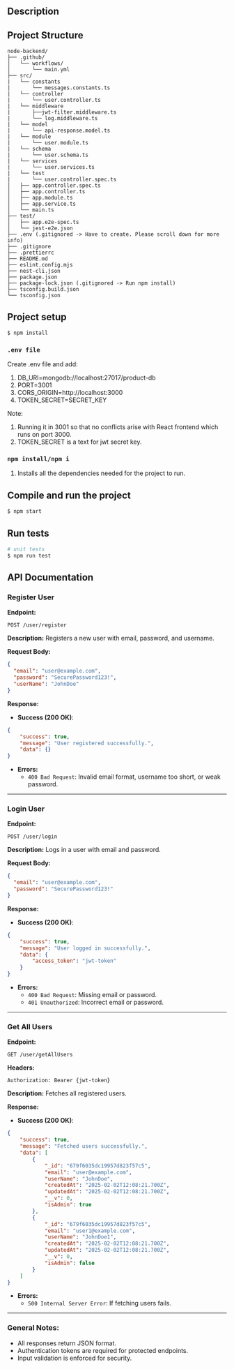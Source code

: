 ## Description

## Project Structure
```
node-backend/
├── .github/
│   └── workflows/
│       └── main.yml
├── src/
|   └── constants
|       └── messages.constants.ts
|   └── controller
|       └── user.controller.ts
|   └── middleware
|       ├──jwt-filter.middleware.ts
|       └── log.middleware.ts
|   └── model
|       └── api-response.model.ts
|   └── module
|       └── user.module.ts
|   └── schema
|       └── user.schema.ts
|   └── services
|       └── user.services.ts
|   └── test
|       └── user.controller.spec.ts
│   ├── app.controller.spec.ts
│   ├── app.controller.ts
│   ├── app.module.ts
│   ├── app.service.ts
│   └── main.ts
├── test/
│   ├── app.e2e-spec.ts
│   └── jest-e2e.json
├── .env (.gitignored -> Have to create. Please scroll down for more info) 
├── .gitignore
├── .prettierrc
├── README.md
├── eslint.config.mjs
├── nest-cli.json
├── package.json
├── package-lock.json (.gitignored -> Run npm install) 
├── tsconfig.build.json
└── tsconfig.json
```

## Project setup

```bash
$ npm install
```

### `.env file`

Create .env file and add:
1. DB_URI=mongodb://localhost:27017/product-db
2. PORT=3001
3. CORS_ORIGIN=http://localhost:3000
4. TOKEN_SECRET=SECRET_KEY

Note:
1. Running it in 3001 so that no conflicts arise with React frontend which runs on port 3000.
2. TOKEN_SECRET is a text for jwt secret key.

### `npm install/npm i`

1. Installs all the dependencies needed for the project to run.

## Compile and run the project

```bash
$ npm start
```

## Run tests

```bash
# unit tests
$ npm run test
```

## API Documentation

### **Register User**
**Endpoint:**
```
POST /user/register
```
**Description:**
Registers a new user with email, password, and username.

**Request Body:**
```json
{
  "email": "user@example.com",
  "password": "SecurePassword123!",
  "userName": "JohnDoe"
}
```
**Response:**
- **Success (200 OK)**:
```json
{
    "success": true,
    "message": "User registered successfully.",
    "data": {}
}
```
- **Errors:**
  - `400 Bad Request`: Invalid email format, username too short, or weak password.

---

### **Login User**
**Endpoint:**
```
POST /user/login
```
**Description:**
Logs in a user with email and password.

**Request Body:**
```json
{
  "email": "user@example.com",
  "password": "SecurePassword123!"
}
```
**Response:**
- **Success (200 OK)**:
```json
{
    "success": true,
    "message": "User logged in successfully.",
    "data": {
        "access_token": "jwt-token"
    }
}
```
- **Errors:**
  - `400 Bad Request`: Missing email or password.
  - `401 Unauthorized`: Incorrect email or password.

---

### **Get All Users**
**Endpoint:**
```
GET /user/getAllUsers
```
**Headers:**
```
Authorization: Bearer {jwt-token}
```

**Description:**
Fetches all registered users.

**Response:**
- **Success (200 OK)**:
```json
{
    "success": true,
    "message": "Fetched users successfully.",
    "data": [
        {
            "_id": "679f6035dc19957d823f57c5",
            "email": "user@example.com",
            "userName": "JohnDoe",
            "createdAt": "2025-02-02T12:08:21.700Z",
            "updatedAt": "2025-02-02T12:08:21.700Z",
            "__v": 0,
            "isAdmin": true
        },
        {
            "_id": "679f6035dc19957d823f57c5",
            "email": "user1@example.com",
            "userName": "JohnDoe1",
            "createdAt": "2025-02-02T12:08:21.700Z",
            "updatedAt": "2025-02-02T12:08:21.700Z",
            "__v": 0,
            "isAdmin": false
        }
    ]
}
```
- **Errors:**
  - `500 Internal Server Error`: If fetching users fails.

---

### **General Notes:**
- All responses return JSON format.
- Authentication tokens are required for protected endpoints.
- Input validation is enforced for security.


